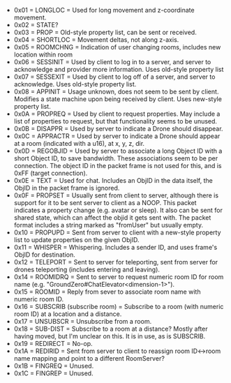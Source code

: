 * 0x01 = LONGLOC = Used for long movement and z-coordinate movement.
* 0x02 = STATE?
* 0x03 = PROP = Old-style property list, can be sent or received.
* 0x04 = SHORTLOC = Movement deltas, not along z-axis.
* 0x05 = ROOMCHNG = Indication of user changing rooms, includes new location within room
* 0x06 = SESSINIT = Used by client to log in to a server, and server to acknowledge and provider more information. Uses old-style property list
* 0x07 = SESSEXIT = Used by client to log off of a server, and server to acknowledge. Uses old-style property list.
* 0x08 = APPINIT = Usage unknown, does not seem to be sent by client. Modifies a state machine upon being received by client. Uses new-style property list.
* 0x0A = PROPREQ = Used by client to request properties. May include a list of properties to request, but that functionality seems to be unused.
* 0x0B = DISAPPR = Used by server to indicate a Drone should disappear.
* 0x0C = APPRACTR = Used by server to indicate a Drone should appear at a room (indicated with a u16), at x, y, z, dir.
* 0x0D = REGOBJID = Used by server to associate a long Object ID with a short Object ID, to save bandwidth. These associations seem to be per connection. The object ID in the packet frame is not used for this, and is 0xFF (target connection).
* 0x0E = TEXT = Used for chat. Includes an ObjID in the data itself, the ObjID in the packet frame is ignored.
* 0x0F = PROPSET = Usually sent from client to server, although there is support for it to be sent server to client as a NOOP. This packet indicates a property change (e.g. avatar or sleep). It also can be sent for shared state, which can affect the objid it gets sent with. The packet format includes a string marked as "fromUser" but usually empty.
* 0x10 = PROPUPD = Sent from server to client with a new-style property list to update properties on the given ObjID.
* 0x11 = WHISPER = Whispering. Includes a sender ID, and uses frame's ObjID for destination.
* 0x12 = TELEPORT = Sent to server for teleporting, sent from server for drones teleporting (includes entering and leaving).
* 0x14 = ROOMIDRQ = Sent to server to request numeric room ID for room name (e.g. "GroundZero#ChatElevator\<dimension-1\>").
* 0x15 = ROOMID = Reply from sever to associate room name with numeric room ID.
* 0x16 = SUBSCRIB (subscribe room) = Subscribe to a room (with numeric room ID) at a location and a distance.
* 0x17 = UNSUBSCR = Unsubscribe from a room.
* 0x18 = SUB-DIST = Subscribe to a room at a distance? Mostly after having moved, but I'm unclear on this. It is in use, as is SUBSCRIB.
* 0x19 = REDIRECT = No-op.
* 0x1A = REDIRID = Sent from server to client to reassign room ID\<-\>room name mapping and point to a different RoomServer?
* 0x1B = FINGREQ = Unused.
* 0x1C = FINGREP = Unused.
